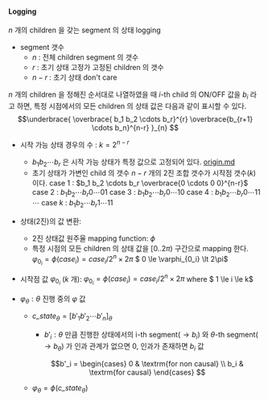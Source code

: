 #### Logging
$n$ 개의 children 을 갖는 segment 의 상태 logging
- segment 갯수
    - $n$ : 전체 children segment 의 갯수
    - $r$ : 초기 상태 고정가 고정된 children 의 갯수
    - $n-r$ : 초기 상태 don't care

$n$ 개의 children 을 정해진 순서대로 나열하였을 때 $i$-th child 의 ON/OFF 값을 $b_i$ 라고 하면,
특정 시점에서의 모든 children 의 상태 값은 다음과 같이 표시할 수 있다.
$$\underbrace{
\overbrace{ b_1 b_2 \cdots  b_r}^{r} \overbrace{b_{r+1} \cdots b_n}^{n-r}
}_{n}   $$

- 시작 가능 상태 경우의 수 : $k=2^{n-r}$
    - $b_1 b_2 \cdots b_r$ 은 시작 가능 상태가 특정 값으로 고정되어 있다.  [origin.md](origin.md)
    - 초기 상태가 가변인 child 의 갯수 $n-r$ 개의 2진 조합 갯수가 시작점 갯수($k$)이다.
    case 1 : $b_1 b_2 \cdots b_r \overbrace{0 \cdots 0 0}^{n-r}$
    case 2 : $b_1 b_2 \cdots b_r 0 \cdots 0 1$
    case 3 : $b_1 b_2 \cdots b_r 0 \cdots 1 0$
    case 4 : $b_1 b_2 \cdots b_r 0 \cdots 1 1$
    $\cdots$
    case $k$ : $b_1 b_2 \cdots b_r 1 \cdots 1 1$

- 상태(2진)의 값 변환:
    - 2진 상태값 원주율 mapping function: $\phi$
    - 특정 시점의 모든 children 의 상태 값을 $[0..2\pi)$ 구간으로 mapping 한다.
    $\varphi_{0_i} = \phi(case_i) = \mathit{case}_i / 2^n \times 2\pi$
    $ 0 \le \varphi_{0_i} \lt 2\pi$

- 시작점 값 $\varphi_{0_i}$ ($k$ 개): 
    $\varphi_{0_i} = \phi(case_i) = \mathit{case}_i / 2^n \times 2\pi$
    where $ 1 \le i \le k$

- $\varphi_\theta : \theta$ 진행 중의 $\varphi$ 값

    - $\mathit{c\_state}_\theta = [b'_1 b'_2 \cdots  b'_n ]_\theta$
        - $b'_i : \theta$ 만큼 진행한 상태에서의 i-th segment($\rightarrow b_i$) 와 $\theta$-th segment($\rightarrow b_\theta$) 가 인과 관계가 없으면 0, 인과가 존재하면 $b_i$ 값        

        $$b'_i = \begin{cases}
                            0 & \textrm{for non causal} \\
                            b_i & \textrm{for causal}
                        \end{cases}
        $$

    - $\varphi_\theta = \phi(\mathit{c\_state}_\theta)$ 
